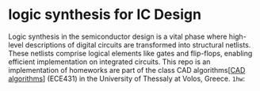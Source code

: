 # logic synthesis for IC Design
Logic synthesis in the semiconductor design is a vital phase where high-level descriptions of digital circuits are transformed into structural netlists. These netlists comprise logical elements like gates and flip-flops, enabling efficient implementation on integrated circuits. This repo is an implementation of homeworks are part of the class CAD algorithms[[CAD algorithms](https://courses.e-ce.uth.gr/ECE431/)] (ECE431) in the University of Thessaly at Volos, Greece. 
`1hw`: 
